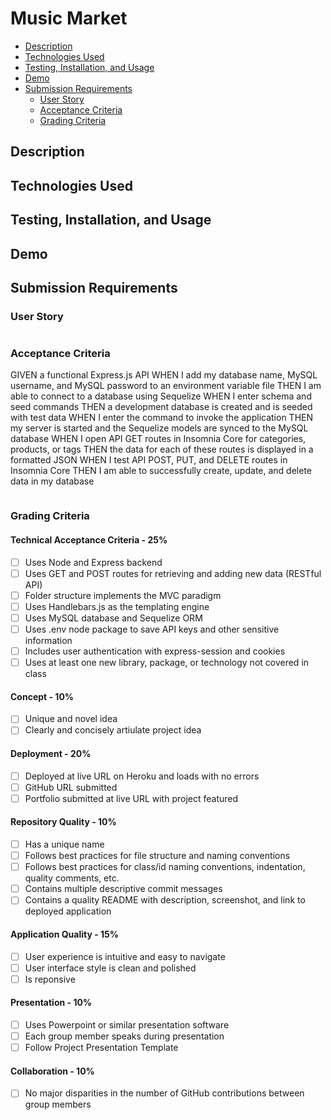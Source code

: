 # Music Market <!-- omit in toc -->
- [Description](#description)
- [Technologies Used](#technologies-used)
- [Testing, Installation, and Usage](#testing-installation-and-usage)
- [Demo](#demo)
- [Submission Requirements](#submission-requirements)
  - [User Story](#user-story)
  - [Acceptance Criteria](#acceptance-criteria)
  - [Grading Criteria](#grading-criteria)
## Description

## Technologies Used

## Testing, Installation, and Usage

## Demo

## Submission Requirements
### User Story
```

```
### Acceptance Criteria
GIVEN a functional Express.js API
WHEN I add my database name, MySQL username, and MySQL password to an environment variable file
THEN I am able to connect to a database using Sequelize
WHEN I enter schema and seed commands
THEN a development database is created and is seeded with test data
WHEN I enter the command to invoke the application
THEN my server is started and the Sequelize models are synced to the MySQL database
WHEN I open API GET routes in Insomnia Core for categories, products, or tags
THEN the data for each of these routes is displayed in a formatted JSON
WHEN I test API POST, PUT, and DELETE routes in Insomnia Core
THEN I am able to successfully create, update, and delete data in my database
```

```
### Grading Criteria
#### Technical Acceptance Criteria - 25% <!-- omit in toc -->
- [ ] Uses Node and Express backend
- [ ] Uses GET and POST routes for retrieving and adding new data (RESTful API)
- [ ] Folder structure implements the MVC paradigm
- [ ] Uses Handlebars.js as the templating engine
- [ ] Uses MySQL database and Sequelize ORM
- [ ] Uses .env node package to save API keys and other sensitive information
- [ ] Includes user authentication with express-session and cookies
- [ ] Uses at least one new library, package, or technology not covered in class
#### Concept - 10% <!-- omit in toc -->
- [ ] Unique and novel idea
- [ ] Clearly and concisely artiulate project idea
#### Deployment - 20% <!-- omit in toc -->
- [ ] Deployed at live URL on Heroku and loads with no errors
- [ ] GitHub URL submitted
- [ ] Portfolio submitted at live URL with project featured
#### Repository Quality - 10% <!-- omit in toc -->
- [ ] Has a unique name
- [ ] Follows best practices for file structure and naming conventions
- [ ] Follows best practices for class/id naming conventions, indentation, quality comments, etc.
- [ ] Contains multiple descriptive commit messages
- [ ] Contains a quality README with description, screenshot, and link to deployed application
#### Application Quality - 15% <!-- omit in toc -->
- [ ] User experience is intuitive and easy to navigate
- [ ] User interface style is clean and polished
- [ ] Is reponsive
#### Presentation - 10% <!-- omit in toc -->
- [ ] Uses Powerpoint or similar presentation software
- [ ] Each group member speaks during presentation
- [ ] Follow Project Presentation Template
#### Collaboration - 10% <!-- omit in toc -->
- [ ] No major disparities in the number of GitHub contributions between group members
